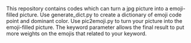 This repository contains codes which can turn a jpg picture into a emoji-filled picture.
Use generate_dict.py to create a dictionary of emoji code point and dominant color.
Use pic2emoji.py to turn your picture into the emoji-filled picture. The keyword parameter allows the final result to put more weights on the emojis that related to your keyword.
